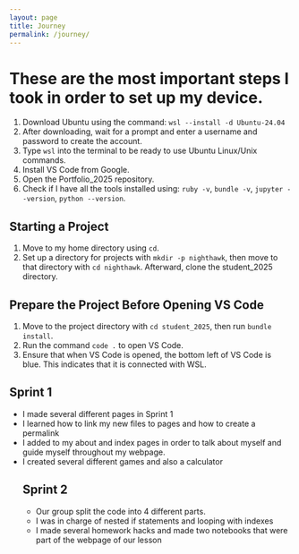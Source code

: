 ```yaml
---
layout: page
title: Journey
permalink: /journey/
---
```


<h1>These are the most important steps I took in order to set up my device.</h1>

<ol>
    <li>Download Ubuntu using the command: <code>wsl --install -d Ubuntu-24.04</code></li>
    <li>After downloading, wait for a prompt and enter a username and password to create the account.</li>
    <li>Type <code>wsl</code> into the terminal to be ready to use Ubuntu Linux/Unix commands.</li>
    <li>Install VS Code from Google.</li>
    <li>Open the Portfolio_2025 repository.</li>
    <li>Check if I have all the tools installed using: <code>ruby -v</code>, <code>bundle -v</code>, <code>jupyter --version</code>, <code>python --version</code>.</li>
</ol>

<h2>Starting a Project</h2>
<ol>
    <li>Move to my home directory using <code>cd</code>.</li>
    <li>Set up a directory for projects with <code>mkdir -p nighthawk</code>, then move to that directory with <code>cd nighthawk</code>. Afterward, clone the student_2025 directory.</li>
</ol>

<h2>Prepare the Project Before Opening VS Code</h2>
<ol> 
    <li>Move to the project directory with <code>cd student_2025</code>, then run <code>bundle install</code>.</li>
    <li>Run the command <code>code .</code> to open VS Code.</li>
    <li>Ensure that when VS Code is opened, the bottom left of VS Code is blue. This indicates that it is connected with WSL.</li>
</ol>

<h2>Sprint 1</h2>
    <ul>
        <li>I made several different pages in Sprint 1
        <li>I learned how to link my new files to pages and how to create a permalink
        <li>I added to my about and index pages in order to talk about myself and guide myself throughout my webpage. 
        <li>I created several different games and also a calculator
<h2>Sprint 2</h2>
    <ul>
        <li>Our group split the code into 4 different parts. 
        <li>I was in charge of nested if statements and looping with indexes
        <li>I made several homework hacks and made two notebooks that were part of the webpage of our lesson



<script src="https://utteranc.es/client.js"
        repo="Ellioty15/Elliot_2025"
        issue-term="pathname"
        theme="github-light"
        crossorigin="anonymous"
        async>
</script>